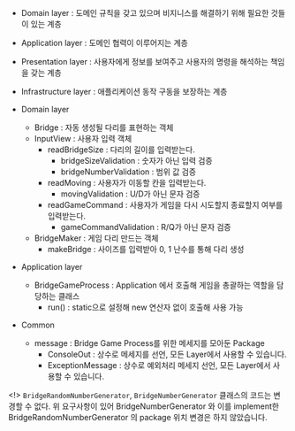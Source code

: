 - Domain layer : 도메인 규칙을 갖고 있으며 비지니스를 해결하기 위해 필요한 것들이 있는 계층
- Application layer : 도메인 협력이 이루어지는 계층
- Presentation layer : 사용자에게 정보를 보여주고 사용자의 명령을 해석하는 책임을 갖는 계층
- Infrastructure layer : 애플리케이션 동작 구동을 보장하는 계층


- Domain layer
    - Bridge : 자동 생성될 다리를 표현하는 객체
    - InputView : 사용자 입력 객체
        - readBridgeSize  : 다리의 길이를 입력받는다.
            - bridgeSizeValidation : 숫자가 아닌 입력 검증
            - bridgeNumberValidation : 범위 값 검증
        - readMoving      : 사용자가 이동할 칸을 입력받는다.
            - movingValidation : U/D가 아닌 문자 검증
        - readGameCommand : 사용자가 게임을 다시 시도할지 종료할지 여부를 입력받는다.
            - gameCommandValidation : R/Q가 아닌 문자 검증
    - BridgeMaker : 게임 다리 만드는 객체
        - makeBridge : 사이즈를 입력받아 0, 1 난수를 통해 다리 생성

- Application layer
    - BridgeGameProcess : Application 에서 호출해 게임을 총괄하는 역할을 담당하는 클래스
        - run() : static으로 설정해 new 연산자 없이 호출해 사용 가능
- Common
    - message : Bridge Game Process를 위한 메세지를 모아둔 Package
        - ConsoleOut : 상수로 메세지를 선언, 모든 Layer에서 사용할 수 있습니다.
        - ExceptionMessage : 상수로 예외처리 메세지 선언, 모든 Layer에서 사용할 수 있습니다.

<!> `BridgeRandomNumberGenerator`, `BridgeNumberGenerator` 클래스의 코드는 변경할 수 없다.
위 요구사항이 있어 BridgeNumberGenerator 와 이를 implement한 BridgeRandomNumberGenerator
의 package 위치 변경은 하지 않았습니다.
